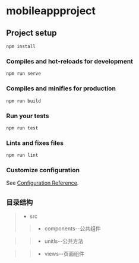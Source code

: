 # mobileappproject

## Project setup
```
npm install
```

### Compiles and hot-reloads for development
```
npm run serve
```

### Compiles and minifies for production
```
npm run build
```

### Run your tests
```
npm run test
```

### Lints and fixes files
```
npm run lint
```

### Customize configuration
See [Configuration Reference](https://cli.vuejs.org/config/).

` 目录结构 `
-------
 > * src
 >> * components--公共组件

 >> * unitls--公共方法

 >> * views--页面组件


 

